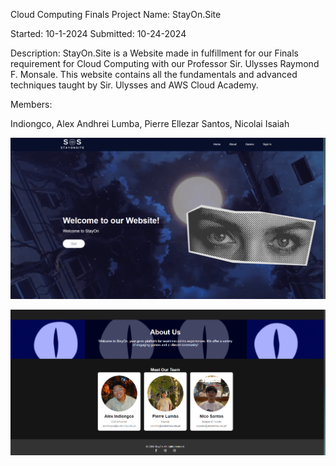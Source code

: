 Cloud Computing Finals
Project Name: StayOn.Site

Started: 10-1-2024 Submitted: 10-24-2024

Description: StayOn.Site is a Website made in fulfillment for our Finals requirement for Cloud Computing with our Professor Sir. Ulysses Raymond F. Monsale. This website contains all the fundamentals and advanced techniques taught by Sir. Ulysses and AWS Cloud Academy.

Members:

Indiongco, Alex Andhrei
Lumba, Pierre Ellezar
Santos, Nicolai Isaiah


![Home Page](Pictures/port.PNG)

![About Us Page](Pictures/port2.PNG)

